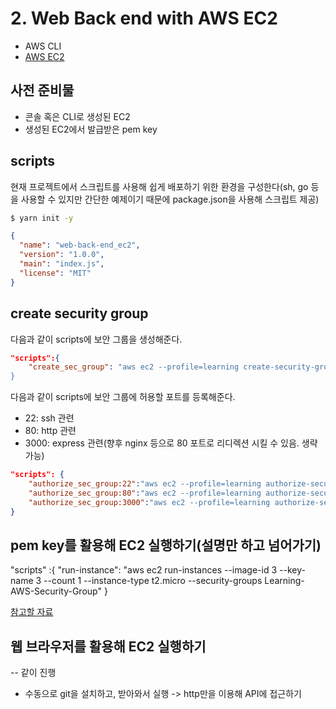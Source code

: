 # 2. Web Back end with AWS EC2

- AWS CLI
- [AWS EC2](https://aws.amazon.com/ko/ec2/?ec2-whats-new.sort-by=item.additionalFields.postDateTime&ec2-whats-new.sort-order=desc)

## 사전 준비물

- 콘솔 혹은 CLI로 생성된 EC2
- 생성된 EC2에서 발급받은 pem key

## scripts

현재 프로젝트에서 스크립트를 사용해 쉽게 배포하기 위한 환경을 구성한다(sh, go 등을 사용할 수 있지만 간단한 예제이기 때문에 package.json을 사용해 스크립트 제공)

```bash
$ yarn init -y
```

```json
{
  "name": "web-back-end_ec2",
  "version": "1.0.0",
  "main": "index.js",
  "license": "MIT"
}
```

## create security group

다음과 같이 scripts에 보안 그룹을 생성해준다.  

```json
"scripts":{ 
    "create_sec_group": "aws ec2 --profile=learning create-security-group --group-name Learning-AWS-Security-Group --description "CodeDeploy Example for Learn to AWS"
}
```

다음과 같이 scripts에 보안 그룹에 허용할 포트를 등록해준다.  

- 22: ssh 관련  
- 80: http 관련  
- 3000: express 관련(향후 nginx 등으로 80 포트로 리디렉션 시킬 수 있음. 생략 가능)  

```json
"scripts": {
    "authorize_sec_group:22":"aws ec2 --profile=learning authorize-security-group-ingress --group-name Learning-AWS-Security-Group --to-port 22 --ip-protocol tcp --cidr-ip 0.0.0.0/0 --from-port 22",
    "authorize_sec_group:80":"aws ec2 --profile=learning authorize-security-group-ingress --group-name Learning-AWS-Security-Group --to-port 80 --ip-protocol tcp --cidr-ip 0.0.0.0/0 --from-port 80",
    "authorize_sec_group:3000":"aws ec2 --profile=learning authorize-security-group-ingress --group-name Learning-AWS-Security-Group --to-port 3000 --ip-protocol tcp --cidr-ip 0.0.0.0/0 --from-port 3000"
}
```

## pem key를 활용해 EC2 실행하기(설명만 하고 넘어가기)

"scripts" :{
    "run-instance": "aws ec2 run-instances --image-id 3 --key-name 3 --count 1 --instance-type t2.micro --security-groups Learning-AWS-Security-Group"
}

[참고할 자료](https://docs.aws.amazon.com/ko_kr/codedeploy/latest/userguide/instances-ec2-create.html)

## 웹 브라우저를 활용해 EC2 실행하기

-- 같이 진행

- 수동으로 git을 설치하고, 받아와서 실행 -> http만을 이용해 API에 접근하기